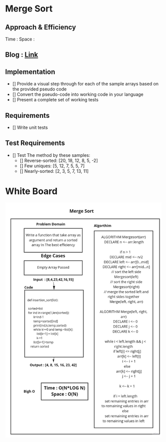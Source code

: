 # Merge Sort

<!-- Description of the challenge -->



## Approach & Efficiency

<!-- What approach did you take? Discuss Why. What is the Big O space/time for this approach? -->

Time :
Space :


## Blog : [Link](BLOG.md)

## Implementation

* [] Provide a visual step through for each of the sample arrays based on the provided pseudo code
* [] Convert the pseudo-code into working code in your language
* [] Present a complete set of working tests

## Requirements

* [] Write unit tests

## Test Requirements

* [] Test The method by these samples:
    - [] Reverse-sorted: [20, 18, 12, 8, 5, -2]
    - [] Few uniques: [5, 12, 7, 5, 5, 7]
    - [] Nearly-sorted: [2, 3, 5, 7, 13, 11]
# White Board

![Quick_Sort](/python/merge_sort/merge_sort.png)

